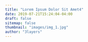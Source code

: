 ```yaml
---
title: "Lorem Ipsum Dolor Sit Amet4"
date: 2019-07-21T15:24:04-04:00
draft: false
sitemap: false
thumbnail: "images/img_1.jpg"
author: "3layers"
---
```


